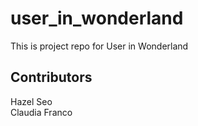 # user_in_wonderland
This is project repo for User in Wonderland  
## Contributors  
Hazel Seo  
Claudia Franco  